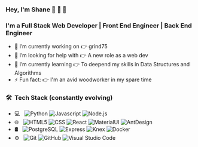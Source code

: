 ### Hey, I'm Shane 👋 👋 👋
### I'm a Full Stack Web Developer | Front End Engineer | Back End Engineer

- 🔭 I’m currently working on 👉 grind75
- 🤔 I’m looking for help with 👉 A new role as a web dev
- 🌱 I’m currently learning 👉 To deepend my skills in Data Structures and Algorithms
- ⚡ Fun fact: 👉 I'm an avid woodworker in my spare time

<h3> 🛠 &nbsp;Tech Stack (constantly evolving)</h3>

- 💻 &nbsp;
  ![Python](https://img.shields.io/badge/-Python-333333?style=flat&logo=python)
  ![Javascript](https://img.shields.io/badge/-Javascript-333333?style=flat&logo=javascript)
  ![Node.js](https://img.shields.io/badge/-Node.js-333333?style=flat&logo=node.js)
- 🌐 &nbsp;
  ![HTML5](https://img.shields.io/badge/-HTML5-333333?style=flat&logo=HTML5)
  ![CSS](https://img.shields.io/badge/-CSS-333333?style=flat&logo=CSS3&logoColor=1572B6)
  ![React](https://img.shields.io/badge/-React-333333?style=flat&logo=react)
  ![MaterialUI](https://img.shields.io/badge/-MaterialUI-333333?style=flat&logo=mui)
  ![AntDesign](https://img.shields.io/badge/-AntDesign-333333?style=flat&logo=antdesign)
- 🛢 &nbsp;
  ![PostgreSQL](https://img.shields.io/badge/-PostgreSQL-333333?style=flat&logo=postgresql)
  ![Express](https://img.shields.io/badge/-Express-333333?style=flat&logo=express)
  ![Knex](https://img.shields.io/badge/-Knex-333333?style=flat&logo=knex)
  ![Docker](https://img.shields.io/badge/-Docker-333333?style=flat&logo=docker)
- ⚙️ &nbsp;
  ![Git](https://img.shields.io/badge/-Git-333333?style=flat&logo=git)
  ![GitHub](https://img.shields.io/badge/-GitHub-333333?style=flat&logo=github)
  ![Visual Studio Code](https://img.shields.io/badge/-Visual%20Studio%20Code-333333?style=flat&logo=visual-studio-code&logoColor=007ACC)

<!--
**stkirk/stkirk** is a ✨ _special_ ✨ repository because its `README.md` (this file) appears on your GitHub profile.

Here are some ideas to get you started:

- 🔭 I’m currently working on ...
- 🌱 I’m currently learning ...
- 👯 I’m looking to collaborate on ...
- 🤔 I’m looking for help with ...
- 💬 Ask me about ...
- 📫 How to reach me: ...
- 😄 Pronouns: ...
- ⚡ Fun fact: ...
-->
